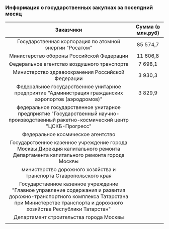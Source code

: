 ### Информация о государственных закупках за поселдний месяц


| Заказчики                                                                                             | Сумма (в млн.руб)       |
| :-----------------------------------------------------:                                               | :---------------------: |   
| Государственная корпорация по атомной энергии "Росатом"                                                                                                                                          | 85 574,7 |
| Министерство обороны Российской Федерации                                                                                                                                                        | 11 606,8 |
| Федеральное агентство воздушного транспорта                                                                                                                                                      | 7 698,1  |
| Министерство здравоохранения Российской Федерации                                                                                                                                                | 3 930,3  |
| Федеральное государственное унитарное предприятие "Администрация гражданских аэропортов (аэродромов)"                                                                                            | 3 829,9  |
| федеральное государственное унитарное предприятие "Государственный научно-производственный ракетно-космический центр "ЦСКБ-Прогресс"                                                             |          |
| Федеральное космическое агентство                                                                                                                                                                |          |
| Государственное казенное учреждение города Москвы Дирекция капитального ремонта Департамента капитального ремонта города Москвы                                                                  |          |
| министерство дорожного хозяйства и транспорта Ставропольского края                                                                                                                               |          |
| Государственное казенное учреждение "Главное управление содержания и развития дорожно-транспортного комплекса Татарстана при Министерстве транспорта и дорожного хозяйства Республики Татарстан" |          |
| Департамент строительства города Москвы                                                                                                                                                          |          |
|                                                                                                                                                                                                  |          |
